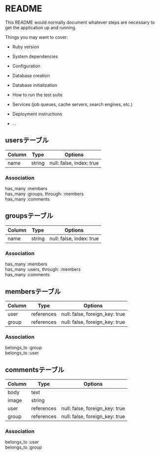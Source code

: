 # README

This README would normally document whatever steps are necessary to get the
application up and running.

Things you may want to cover:

* Ruby version

* System dependencies

* Configuration

* Database creation

* Database initialization

* How to run the test suite

* Services (job queues, cache servers, search engines, etc.)

* Deployment instructions

* ...

## usersテーブル

|Column|Type|Options|
|------|----|-------|
|name|string|null: false, index: true|

### Association
has_many :members<br>
has_many :groups, through: :members<br>
has_many :comments


## groupsテーブル

|Column|Type|Options|
|------|----|-------|
|name|string|null: false, index: true|

### Association
has_many :members<br>
has_many :users, through: :members<br>
has_many :comments


## membersテーブル

|Column|Type|Options|
|------|----|-------|
|user|references|null: false, foreign_key: true|
|group|references|null: false, foreign_key: true|

### Association
belongs_to :group<br>
belongs_to :user


## commentsテーブル

|Column|Type|Options|
|------|----|-------|
|body|text| |
|image|string| |
|user|references|null: false, foreign_key: true|
|group|references|null: false, foreign_key: true|

### Association
belongs_to :user<br>
belongs_to :group



